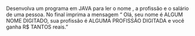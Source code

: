 Desenvolva um programa em JAVA para ler o nome , a profissão e o salário de uma
pessoa. No final imprima a mensagem
“ Olá, seu nome é ALGUM NOME DIGITADO, sua profissão é ALGUMA
PROFISSÃO DIGITADA e você ganha R$ TANTOS reais.”
